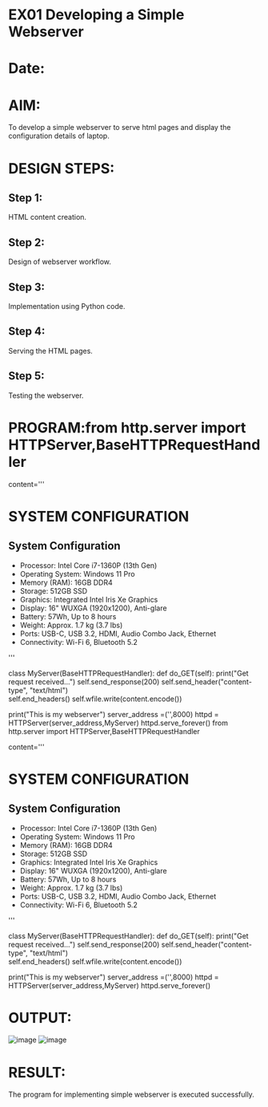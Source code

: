 # EX01 Developing a Simple Webserver

# Date:
# AIM:
To develop a simple webserver to serve html pages and display the configuration details of laptop.

# DESIGN STEPS:
## Step 1:
HTML content creation.

## Step 2:
Design of webserver workflow.

## Step 3:
Implementation using Python code.

## Step 4:
Serving the HTML pages.

## Step 5:
Testing the webserver.

# PROGRAM:from http.server import HTTPServer,BaseHTTPRequestHandler

content='''
<html lang="en">
<head>
    <title>System Configuration</title>
</head>
<body>
    <div class="container">
        <h1>SYSTEM CONFIGURATION</h1>
        <div class="specifications">
            <h2>System Configuration</h2>
            <ul>
                <li><span>Processor:</span> Intel Core i7-1360P (13th Gen)</li>
                <li><span>Operating System:</span> Windows 11 Pro</li>
                <li><span>Memory (RAM):</span> 16GB DDR4</li>
                <li><span>Storage:</span> 512GB SSD</li>
                <li><span>Graphics:</span> Integrated Intel Iris Xe Graphics</li>
                <li><span>Display:</span> 16" WUXGA (1920x1200), Anti-glare</li>
                <li><span>Battery:</span> 57Wh, Up to 8 hours</li>
                <li><span>Weight:</span> Approx. 1.7 kg (3.7 lbs)</li>
                <li><span>Ports:</span> USB-C, USB 3.2, HDMI, Audio Combo Jack, Ethernet</li>
                <li><span>Connectivity:</span> Wi-Fi 6, Bluetooth 5.2</li>
            </ul>
        </div>
    </div>
</body>
</html>
'''

class MyServer(BaseHTTPRequestHandler):
    def do_GET(self):
        print("Get request received...")
        self.send_response(200) 
        self.send_header("content-type", "text/html")       
        self.end_headers()
        self.wfile.write(content.encode())

print("This is my webserver") 
server_address =('',8000)
httpd = HTTPServer(server_address,MyServer)
httpd.serve_forever()
from http.server import HTTPServer,BaseHTTPRequestHandler

content='''
<html lang="en">
<head>
    <title>System Configuration</title>
</head>
<body>
    <div class="container">
        <h1>SYSTEM CONFIGURATION</h1>
        <div class="specifications">
            <h2>System Configuration</h2>
            <ul>
                <li><span>Processor:</span> Intel Core i7-1360P (13th Gen)</li>
                <li><span>Operating System:</span> Windows 11 Pro</li>
                <li><span>Memory (RAM):</span> 16GB DDR4</li>
                <li><span>Storage:</span> 512GB SSD</li>
                <li><span>Graphics:</span> Integrated Intel Iris Xe Graphics</li>
                <li><span>Display:</span> 16" WUXGA (1920x1200), Anti-glare</li>
                <li><span>Battery:</span> 57Wh, Up to 8 hours</li>
                <li><span>Weight:</span> Approx. 1.7 kg (3.7 lbs)</li>
                <li><span>Ports:</span> USB-C, USB 3.2, HDMI, Audio Combo Jack, Ethernet</li>
                <li><span>Connectivity:</span> Wi-Fi 6, Bluetooth 5.2</li>
            </ul>
        </div>
    </div>
</body>
</html>
'''

class MyServer(BaseHTTPRequestHandler):
    def do_GET(self):
        print("Get request received...")
        self.send_response(200) 
        self.send_header("content-type", "text/html")       
        self.end_headers()
        self.wfile.write(content.encode())

print("This is my webserver") 
server_address =('',8000)
httpd = HTTPServer(server_address,MyServer)
httpd.serve_forever()
# OUTPUT:
![image](https://github.com/user-attachments/assets/9cd1dc18-9a6b-43c5-9c07-b756a7c589e7)
![image](https://github.com/user-attachments/assets/80de47b4-d172-417a-b054-07dd451ee108)



# RESULT:
The program for implementing simple webserver is executed successfully.
